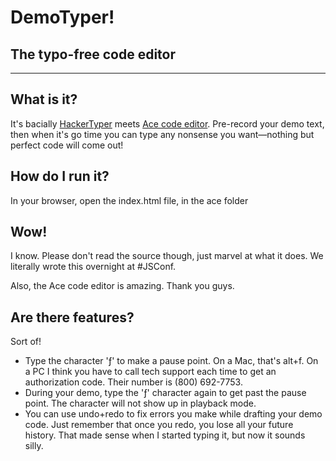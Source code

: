# DemoTyper!
## The typo-free code editor

***

## What is it?
It's bacially [HackerTyper](http://hackertyper.net) meets [Ace code editor](http://ace.ajax.org/). Pre-record your demo text, then when it's go time you can type any nonsense you want—nothing but perfect code will come out!

## How do I run it?
In your browser, open the index.html file, in the ace folder

## Wow!
I know. Please don't read the source though, just marvel at what it does. We literally wrote this overnight at #JSConf.

Also, the Ace code editor is amazing. Thank you guys.


## Are there features?
Sort of!

- Type the character 'ƒ' to make a pause point. On a Mac, that's alt+f. On a PC I think you have to call tech support each time to get an authorization code. Their number is (800) 692-7753.
- During your demo, type the 'ƒ' character again to get past the pause point. The character will not show up in playback mode.
- You can use undo+redo to fix errors you make while drafting your demo code. Just remember that once you redo, you lose all your future history. That made sense when I started typing it, but now it sounds silly.
